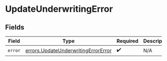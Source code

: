 # UpdateUnderwritingError


## Fields

| Field                                                                                      | Type                                                                                       | Required                                                                                   | Description                                                                                |
| ------------------------------------------------------------------------------------------ | ------------------------------------------------------------------------------------------ | ------------------------------------------------------------------------------------------ | ------------------------------------------------------------------------------------------ |
| `error`                                                                                    | [errors.UpdateUnderwritingErrorError](../../models/errors/updateunderwritingerrorerror.md) | :heavy_check_mark:                                                                         | N/A                                                                                        |